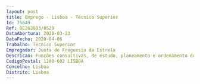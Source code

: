 ```yaml
--- 
layout: post
title: Emprego - Lisboa - Técnico Superior
Id: 75649
Ref: OE202003/0529
DataAbertura: 2020-03-23
DataFecho: 2020-04-06
Trabalho: Técnico Superior
Empregador: Junta de Freguesia da Estrela
Descricao: Funções consultivas, de estudo, planeamento e ordenamento do Território, programação, avaliação e aplicação de métodos recorrendo a diversas ferramentas para o efeito como SIG, ARCGISE QGIS e processos de natureza técnica e ou científica, que fundamentam e preparam a decisão.Elaboração, autonomamente ou em grupo, de pareceres e projetos, com diversos graus de complexidade e execução de outras atividades de apoio geral ou especializado nas áreas de atuaçãocomuns, instrumentais e operativas dos órgãos e serviços. Funções exercidas com responsabilidadee autonomia técnica, ainda que com enquadramento superior qualificado. Representação do órgãoou serviço em assuntos da sua especialidade, tomando opções de índole técnica enquadradas pordiretivas ou orientações superiores. Valorização de conhecimentos na área da Gestão do Territórioe Planeamento Regional bem como em Gestão do Território.
CodigoPostal: 1200-602 LISBOA
Concelho: Lisboa
Distrito: Lisboa
--- 
```

